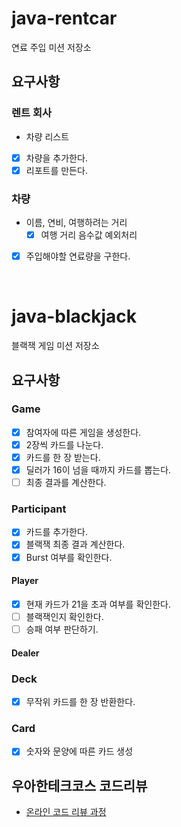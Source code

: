 # java-rentcar
연료 주입 미션 저장소  
  
## 요구사항
### 렌트 회사
- 차량 리스트
- [x] 차량을 추가한다.  
- [x] 리포트를 만든다.  

### 차량
- 이름, 연비, 여행하려는 거리
  - [x] 여행 거리 음수값 예외처리
- [x] 주입해야할 연료량을 구한다.

<br/>

# java-blackjack
블랙잭 게임 미션 저장소  
  
## 요구사항
### Game
- [x] 참여자에 따른 게임을 생성한다.
- [x] 2장씩 카드를 나눈다.
- [x] 카드를 한 장 받는다.
- [x] 딜러가 16이 넘을 때까지 카드를 뽑는다.
- [ ] 최종 결과를 계산한다.

### Participant
- [x] 카드를 추가한다.
- [x] 블랙잭 최종 결과 계산한다.
- [x] Burst 여부를 확인한다.

#### Player
- [x] 현재 카드가 21을 초과 여부를 확인한다.
- [ ] 블랙잭인지 확인한다.
- [ ] 승패 여부 판단하기.

#### Dealer

### Deck
- [x] 무작위 카드를 한 장 반환한다.

### Card
- [x] 숫자와 문양에 따른 카드 생성

## 우아한테크코스 코드리뷰
* [온라인 코드 리뷰 과정](https://github.com/woowacourse/woowacourse-docs/blob/master/maincourse/README.md)